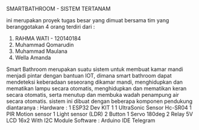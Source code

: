 SMARTBATHROOM - SISTEM TERTANAM

ini merupakan proyek tugas besar yang dimuat bersama tim yang beranggotakan 4 orang terdiri dari :
1. RAHMA WATI - 120140184
2. Muhammad Qomarudin
3. Muhammad Maulana
4. Wella Amanda

Smart Bathroom merupakan suatu sistem untuk membuat kamar mandi menjadi pintar dengan bantuan IOT, dimana smart bathroom dapat mendeteksi keberadaan seseorang dikamar mandi, menghidupkan dan mematikan lampu secara otomatis, menghidupkan dan mematikan keran secara otomatis, serta menutup dan membuka wadah penampung air secara otomatis.
sistem ini dibuat dengan beberapa komponen pendukung diantaranya : 
Hardware : 
1 ESP32 Dev KIT 1
1 UltraSonic Sensor Hc-SR04
1 PIR Motion sensor
1 Light sensor (LDR)
2 Button
1 Servo 180deg
2 Relay 5V
LCD 16x2 With I2C Module 
Software : 
Arduino IDE
Telegram
